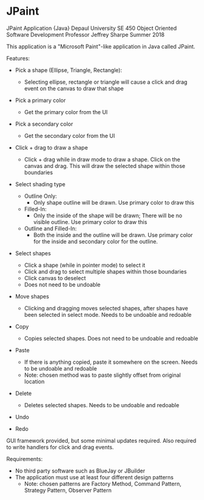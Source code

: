 # JPaint
JPaint Application {Java}
Depaul University 
SE 450 Object Oriented Software Development
Professor Jeffrey Sharpe
Summer 2018

This application is a "Microsoft Paint"-like application in Java called
JPaint.

Features:
-	Pick a shape (Ellipse, Triangle, Rectangle):
	- 	Selecting ellipse, rectangle or triangle will 
		cause a click and drag event on the canvas to 
		draw that shape
-	Pick a primary color
	-	Get the primary color from the UI
-	Pick a secondary color
	-	Get the secondary color from the UI
-	Click + drag to draw a shape
	-	Click + drag while in draw mode to draw a shape.
		Click on the canvas and drag. This will draw
		the selected shape within those boundaries
-	Select shading type 
	-	Outline Only:
		-	Only shape outline will be drawn. Use
			primary color to draw this
	-	Filled-In:
		-	Only the inside of the shape will be
			drawn; There will be no visible outline.
			Use primary color to draw this
	-	Outline and Filled-In:
		-	Both the inside and the outline will be
			drawn. Use primary color for the inside
			and secondary color for the outline.
-	Select shapes
	-	Click a shape (while in pointer mode) to select
		it
	-	Click and drag to select multiple shapes within
		those boundaries
	-	Click canvas to deselect
	-	Does not need to be undoable
-	Move shapes
	-	Clicking and dragging moves selected shapes, 
		after shapes have been selected in select mode.
		Needs to be undoable and redoable
-	Copy
	-	Copies selected shapes. Does not need to be
		undoable and redoable
-	Paste
	-	If there is anything copied, paste it somewhere
		on the screen. Needs to be undoable and redoable
	-	Note: chosen method was to paste 
		slightly offset from original location
			
-	Delete	
	-	Deletes selected shapes. Needs to be undoable
		and redoable
-	Undo
- 	Redo


GUI framework provided, but some minimal updates required.
Also required to write handlers for click and drag events.

Requirements:
-	No third party software such as BlueJay or JBuilder
-	The application must use at least four different 
	design patterns 
	-	Note: chosen patterns are Factory Method,
	Command Pattern, Strategy Pattern, Observer Pattern			 
